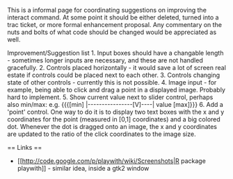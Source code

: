 This is a informal page for coordinating suggestions on improving the interact command.  At some point it should be either deleted, turned into a trac ticket, or more formal enhancement proposal.  Any commentary on the nuts and bolts of what code should be changed would be appreciated as well.


 Improvement/Suggestion list
    1. Input boxes should have a changable length - sometimes longer inputs are necessary, and these are not handled gracefully.
    2. Controls placed horizontally - it would save a lot of screen real estate if controls could be placed next to each other.
    3. Controls changing state of other controls - currently this is not possible.
    4. Image input - for example, being able to click and drag a point in a displayed image.  Probably hard to implement.
    5. Show current value next to slider control, perhaps also min/max: e.g. {{{[min] |----------------[V]----| value [max]}}}
    6. Add a 'point' control. One way to do it is to display two text boxes with the x and y coordinates for the point (measured in [0,1] coordinates) and a big colored dot. Whenever the dot is dragged onto an image, the x and y coordinates are updated to the ratio of the click coordinates to the image size.

== Links ==
 * [[http://code.google.com/p/playwith/wiki/Screenshots|R package playwith]] - similar idea, inside a gtk2 window
